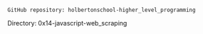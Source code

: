                                                                                       GitHub repository: holbertonschool-higher_level_programming
Directory: 0x14-javascript-web_scraping